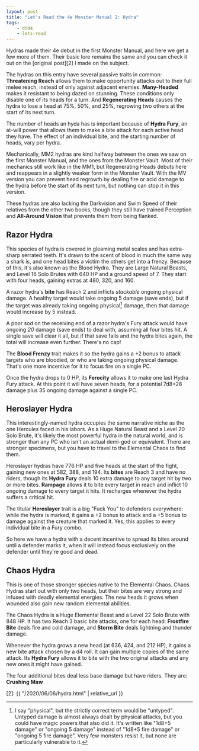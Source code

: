 ```yaml
---
layout: post
title: "Let's Read the 4e Monster Manual 2: Hydra"
tags:
    - dnd4
    - lets-read
---
```


Hydras made their 4e debut in the first Monster Manual, and here we get a few
more of them. Their basic lore remains the same and you can check it out on the
[original post][2] I made on the subject.

The hydras on this entry have several passive traits in common: **Threatening
Reach** allows them to make opportunity attacks out to their full melee reach,
instead of only against adjacent enemies. **Many-Headed** makes it resistant to
being dazed on stunning. These conditions only disable one of its heads for a
turn. And **Regenerating Heads** causes the hydra to lose a head at 75%, 50%,
and 25%, regrowing two others at the start of its next turn.

The number of heads an hyda has is important because of **Hydra Fury**, an
at-will power that allows them to make a bite attack for each active head they
have. The effect of an individual bite, and the starting number of heads, vary
per hydra.

Mechanically, MM2 hydras are kind halfway between the ones we saw on the first
Monster Manual, and the ones from the Monster Vault. Most of their mechanics
still work like in the MM1, but Regenerating Heads debuts here and reappears in
a slightly weaker form in the Monster Vault. With the MV version you can prevent
head regrowth by dealing fire or acid damage to the hydra before the start of
its next turn, but nothing can stop it in this version.

These hydras are also lacking the Darkvision and Swim Speed of their relatives
from the other two books, though they still have trained Perception and
**All-Around Vision** that prevents them from being flanked.

## Razor Hydra

This species of hydra is covered in gleaming metal scales and has extra-sharp
serrated teeth. It's drawn to the scent of blood in much the same way a shark
is, and one head bites a victim the others get into a frenzy. Because of this,
it's also known as the Blood Hydra. They are Large Natural Beasts, and Level 16
Solo Brutes with 640 HP and a ground speed of 7. They start with four heads,
gaining extras at 480, 320, and 160.

A razor hydra's **bite** has Reach 2 and inflicts _stackable_ ongoing physical
damage. A healthy target would take ongoing 5 damage (save ends), but if the
target was already taking ongoing physical[^1] damage, then that damage would
increase by 5 instead.

A poor sod on the receiving end of a razor hydra's Fury attack would have
ongoing _20_ damage (save ends) to deal with, assuming all four bites hit. A
single save will clear it all, but if that save fails and the hydra bites again,
the total will increase even further. There's no cap!

The **Blood Frenzy** trait makes it so the hydra gains a +2 bonus to attack
targets who are bloodied, or who are taking ongoing physical damage. That's
one more incentive for it to focus fire on a single PC.

Once the hydra drops to 0 HP, its **Ferocity** allows it to make one last Hydra
Fury attack. At this point it will have seven heads, for a potential 7d8+28
damage plus 35 ongoing damage against a single PC.

## Heroslayer Hydra

This interestingly-named hydra occupies the same narrative niche as the one
Hercules faced in his labors. As a Huge Natural Beast and a Level 20 Solo Brute,
it's likely the most powerful hydra in the natural world, and is stronger than
any PC who isn't an actual demi-god or equivalent. There are stronger specimens,
but you have to travel to the Elemental Chaos to find them.

Heroslayer hydras have 776 HP and five heads at the start of the fight, gaining
new ones at 582, 388, and 194. Its **bites** are Reach 3 and have no riders,
though its **Hydra Fury** deals 10 extra damage to any target hit by two or more
bites. **Rampage** allows it to bite every target in reach and inflict 10
ongoing damage to every target it hits. It recharges whenever the hydra suffers
a critical hit.

The titular **Heroslayer** trait is a big "Fuck You" to defenders everywhere:
while the hydra is marked, it gains a +2 bonus to attack and a +5 bonus to
damage against the creature that marked it. Yes, this applies to every
individual bite in a Fury combo.

So here we have a hydra with a decent incentive to spread its bites around until
a defender marks it, when it will instead focus exclusively on the defender
until they're good and dead.

## Chaos Hydra

This is one of those stronger species native to the Elemental Chaos. Chaos
Hydras start out with only two heads, but their bites are very strong and
infused with deadly elemental energies. The new heads it grows when wounded also
gain new random elemental abilities.

The Chaos Hydra is a Huge Elemental Beast and a Level 22 Solo Brute with 848
HP. It has two Reach 3 basic bite attacks, one for each head: **Frostfire Bite**
deals fire and cold damage, and **Storm Bite** deals lightning and thunder
damage.

Whenever the hydra grows a new head (at 636, 424, and 212 HP), it gains a new
bite attack chosen by a d4 roll. It can gain multiple copies of the same
attack. Its **Hydra Fury** allows it to bite with the two original attacks and
any new ones it might have gained.

The four additional bites deal less base damage but have riders. They are:
**Crushing Maw**




[^1]: I say "physical", but the strictly correct term would be
    "untyped". Untyped damage is almost always dealt by physical attacks, but
    you could have magic powers that also did it. It's written like "1d8+5
    damage" or "ongoing 5 damage" instead of "1d8+5 fire damage" or "ongoing 5
    fire damage". Very few monsters resist it, but none are particularly
    vulnerable to it.



[2]: {{ "/2020/06/06/hydra.html" | relative_url }}
